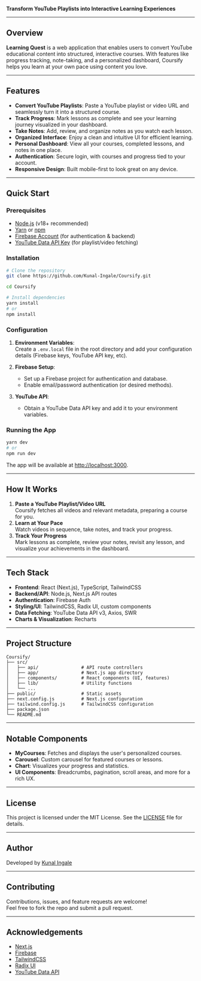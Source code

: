 

**Transform YouTube Playlists into Interactive Learning Experiences**

---

## Overview

**Learning Quest** is a web application that enables users to convert YouTube educational content into structured, interactive courses. With features like progress tracking, note-taking, and a personalized dashboard, Coursify helps you learn at your own pace using content you love.

---

## Features

- **Convert YouTube Playlists**: Paste a YouTube playlist or video URL and seamlessly turn it into a structured course.
- **Track Progress**: Mark lessons as complete and see your learning journey visualized in your dashboard.
- **Take Notes**: Add, review, and organize notes as you watch each lesson.
- **Organized Interface**: Enjoy a clean and intuitive UI for efficient learning.
- **Personal Dashboard**: View all your courses, completed lessons, and notes in one place.
- **Authentication**: Secure login, with courses and progress tied to your account.
- **Responsive Design**: Built mobile-first to look great on any device.

---

## Quick Start

### Prerequisites

- [Node.js](https://nodejs.org/) (v18+ recommended)
- [Yarn](https://yarnpkg.com/) or [npm](https://www.npmjs.com/)
- [Firebase Account](https://firebase.google.com/) (for authentication & backend)
- [YouTube Data API Key](https://console.developers.google.com/) (for playlist/video fetching)

### Installation

```bash
# Clone the repository
git clone https://github.com/Kunal-Ingale/Coursify.git

cd Coursify

# Install dependencies
yarn install
# or
npm install
```

### Configuration

1. **Environment Variables**:  
   Create a `.env.local` file in the root directory and add your configuration details (Firebase keys, YouTube API key, etc).

2. **Firebase Setup**:  
   - Set up a Firebase project for authentication and database.
   - Enable email/password authentication (or desired methods).

3. **YouTube API**:  
   - Obtain a YouTube Data API key and add it to your environment variables.

### Running the App

```bash
yarn dev
# or
npm run dev
```
The app will be available at [http://localhost:3000](http://localhost:3000).

---

## How It Works

1. **Paste a YouTube Playlist/Video URL**  
   Coursify fetches all videos and relevant metadata, preparing a course for you.
2. **Learn at Your Pace**  
   Watch videos in sequence, take notes, and track your progress.
3. **Track Your Progress**  
   Mark lessons as complete, review your notes, revisit any lesson, and visualize your achievements in the dashboard.

---

## Tech Stack

- **Frontend**: React (Next.js), TypeScript, TailwindCSS
- **Backend/API**: Node.js, Next.js API routes
- **Authentication**: Firebase Auth
- **Styling/UI**: TailwindCSS, Radix UI, custom components
- **Data Fetching**: YouTube Data API v3, Axios, SWR
- **Charts & Visualization**: Recharts

---

## Project Structure

```
Coursify/
├── src/
│   ├── api/                # API route controllers
│   ├── app/                # Next.js app directory
│   ├── components/         # React components (UI, features)
│   ├── lib/                # Utility functions
│   └── ... 
├── public/                 # Static assets
├── next.config.js          # Next.js configuration
├── tailwind.config.js      # TailwindCSS configuration
├── package.json
└── README.md
```

---

## Notable Components

- **MyCourses**: Fetches and displays the user's personalized courses.
- **Carousel**: Custom carousel for featured courses or lessons.
- **Chart**: Visualizes your progress and statistics.
- **UI Components**: Breadcrumbs, pagination, scroll areas, and more for a rich UX.

---

## License

This project is licensed under the MIT License. See the [LICENSE](LICENSE) file for details.

---

## Author

Developed by [Kunal Ingale](https://github.com/Kunal-Ingale)

---

## Contributing

Contributions, issues, and feature requests are welcome!  
Feel free to fork the repo and submit a pull request.

---

## Acknowledgements

- [Next.js](https://nextjs.org/)
- [Firebase](https://firebase.google.com/)
- [TailwindCSS](https://tailwindcss.com/)
- [Radix UI](https://www.radix-ui.com/)
- [YouTube Data API](https://developers.google.com/youtube/v3)
